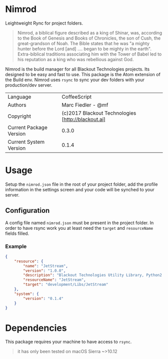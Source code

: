 # Nimrod
Leightweight Rync for project folders.

> Nimrod, a biblical figure described as a king of Shinar, was, according to the Book of Genesis and Books of Chronicles, the son of Cush, the great-grandson of Noah. The Bible states that he was "a mighty hunter before the Lord [and] .... began to be mighty in the earth". Extra-biblical traditions associating him with the Tower of Babel led to his reputation as a king who was rebellious against God.

Nimrod is the build manager for all Blackout Technologies projects. Its designed to be easy and fast to use.
This package is the Atom extension of the Build env.
Nimrod uses `rsync` to sync your dev folders with your production/dev server.

|||
|---|---|
|Language|CoffeeScript|
|Authors|Marc Fiedler - @mf|
|Copyright|(c)2017 Blackout Technologies [http://blackout.ai]|
|Current Package Version| 0.3.0|
|Current System Version| 0.1.4|

# Usage
Setup the `nimrod.json` file in the root of your project folder, add the profile information
in the settings screen and your code will be synched to your server.

## Configuration
A config file named `nimrod.json` must be present in the project folder. In order
to have rsync work you at least need the `target` and `resourceName` fields filled.

### Example
```json
{
    "resource": {
        "name": "JetStream",
        "version": "1.0.0",
        "description": "Blackout Technologies Utility Library, Python2 and Python3 compatible",
        "resourceName": "JetStream",
        "target": "development/Libs/JetStream"
    },
    "system": {
        "version": "0.1.4"
    }
}
```

# Dependencies
This package requires your machine to have access to `rsync`.

> it has only been tested on macOS Sierra ~>10.12
